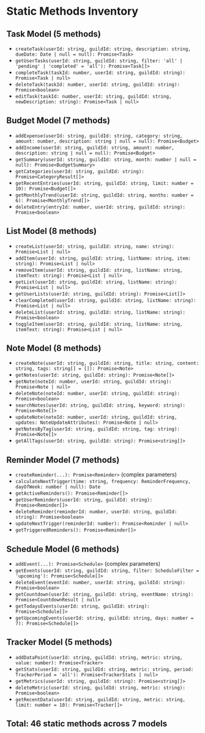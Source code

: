 # Static Methods Inventory

## Task Model (5 methods)

- `createTask(userId: string, guildId: string, description: string, dueDate: Date | null = null): Promise<Task>`
- `getUserTasks(userId: string, guildId: string, filter: 'all' | 'pending' | 'completed' = 'all'): Promise<Task[]>`
- `completeTask(taskId: number, userId: string, guildId: string): Promise<Task | null>`
- `deleteTask(taskId: number, userId: string, guildId: string): Promise<boolean>`
- `editTask(taskId: number, userId: string, guildId: string, newDescription: string): Promise<Task | null>`

## Budget Model (7 methods)

- `addExpense(userId: string, guildId: string, category: string, amount: number, description: string | null = null): Promise<Budget>`
- `addIncome(userId: string, guildId: string, amount: number, description: string | null = null): Promise<Budget>`
- `getSummary(userId: string, guildId: string, month: number | null = null): Promise<BudgetSummary>`
- `getCategories(userId: string, guildId: string): Promise<CategoryResult[]>`
- `getRecentEntries(userId: string, guildId: string, limit: number = 10): Promise<Budget[]>`
- `getMonthlyTrend(userId: string, guildId: string, months: number = 6): Promise<MonthlyTrend[]>`
- `deleteEntry(entryId: number, userId: string, guildId: string): Promise<boolean>`

## List Model (8 methods)

- `createList(userId: string, guildId: string, name: string): Promise<List | null>`
- `addItem(userId: string, guildId: string, listName: string, item: string): Promise<List | null>`
- `removeItem(userId: string, guildId: string, listName: string, itemText: string): Promise<List | null>`
- `getList(userId: string, guildId: string, listName: string): Promise<List | null>`
- `getUserLists(userId: string, guildId: string): Promise<List[]>`
- `clearCompleted(userId: string, guildId: string, listName: string): Promise<List | null>`
- `deleteList(userId: string, guildId: string, listName: string): Promise<boolean>`
- `toggleItem(userId: string, guildId: string, listName: string, itemText: string): Promise<List | null>`

## Note Model (8 methods)

- `createNote(userId: string, guildId: string, title: string, content: string, tags: string[] = []): Promise<Note>`
- `getNotes(userId: string, guildId: string): Promise<Note[]>`
- `getNote(noteId: number, userId: string, guildId: string): Promise<Note | null>`
- `deleteNote(noteId: number, userId: string, guildId: string): Promise<boolean>`
- `searchNotes(userId: string, guildId: string, keyword: string): Promise<Note[]>`
- `updateNote(noteId: number, userId: string, guildId: string, updates: NoteUpdateAttributes): Promise<Note | null>`
- `getNotesByTag(userId: string, guildId: string, tag: string): Promise<Note[]>`
- `getAllTags(userId: string, guildId: string): Promise<string[]>`

## Reminder Model (7 methods)

- `createReminder(...): Promise<Reminder>` (complex parameters)
- `calculateNextTrigger(time: string, frequency: ReminderFrequency, dayOfWeek: number | null): Date`
- `getActiveReminders(): Promise<Reminder[]>`
- `getUserReminders(userId: string, guildId: string): Promise<Reminder[]>`
- `deleteReminder(reminderId: number, userId: string, guildId: string): Promise<boolean>`
- `updateNextTrigger(reminderId: number): Promise<Reminder | null>`
- `getTriggeredReminders(): Promise<Reminder[]>`

## Schedule Model (6 methods)

- `addEvent(...): Promise<Schedule>` (complex parameters)
- `getEvents(userId: string, guildId: string, filter: ScheduleFilter = 'upcoming'): Promise<Schedule[]>`
- `deleteEvent(eventId: number, userId: string, guildId: string): Promise<boolean>`
- `getCountdown(userId: string, guildId: string, eventName: string): Promise<CountdownResult | null>`
- `getTodaysEvents(userId: string, guildId: string): Promise<Schedule[]>`
- `getUpcomingEvents(userId: string, guildId: string, days: number = 7): Promise<Schedule[]>`

## Tracker Model (5 methods)

- `addDataPoint(userId: string, guildId: string, metric: string, value: number): Promise<Tracker>`
- `getStats(userId: string, guildId: string, metric: string, period: TrackerPeriod = 'all'): Promise<TrackerStats | null>`
- `getMetrics(userId: string, guildId: string): Promise<string[]>`
- `deleteMetric(userId: string, guildId: string, metric: string): Promise<boolean>`
- `getRecentData(userId: string, guildId: string, metric: string, limit: number = 10): Promise<Tracker[]>`

## Total: 46 static methods across 7 models
